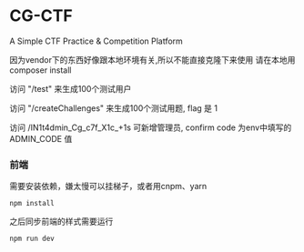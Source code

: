 # CG-CTF
A Simple CTF Practice &amp; Competition Platform

因为vendor下的东西好像跟本地环境有关,所以不能直接克隆下来使用
请在本地用composer install

访问 "/test" 来生成100个测试用户

访问 "/createChallenges" 来生成100个测试用题, flag 是 1

访问 /IN1t4dmin_Cg_c7f_X1c_+1s 可新增管理员, confirm code 为env中填写的 ADMIN_CODE 值

### 前端

需要安装依赖，嫌太慢可以挂梯子，或者用cnpm、yarn
```
npm install
```

之后同步前端的样式需要运行
```
npm run dev
```